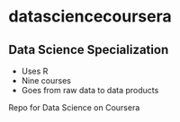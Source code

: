 # datasciencecoursera
## Data Science Specialization 

* Uses R 
* Nine courses 
* Goes from raw data to data products

Repo for Data Science on Coursera
